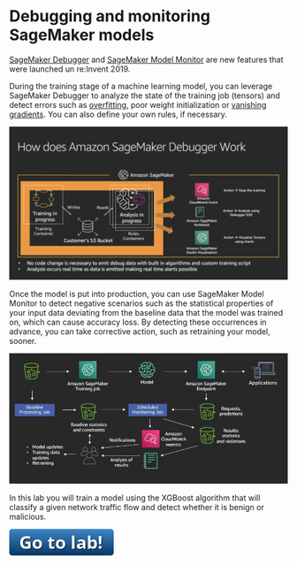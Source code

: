 # Debugging and monitoring SageMaker models

[SageMaker Debugger](https://docs.aws.amazon.com/sagemaker/latest/dg/train-debugger.html) and [SageMaker Model Monitor](https://docs.aws.amazon.com/sagemaker/latest/dg/model-monitor.html) are new features that were launched un re:Invent 2019.

During the training stage of a machine learning model, you can leverage SageMaker Debugger to analyze the state of the training job (tensors) and detect errors such as [overfitting](https://en.wikipedia.org/wiki/Overfitting#Machine_learning), poor weight initialization or [vanishing gradients](https://en.wikipedia.org/wiki/Vanishing_gradient_problem). You can also define your own rules, if necessary.

![how debugger works](debugger-how-it-works.png)

Once the model is put into production, you can use SageMaker Model Monitor to detect negative scenarios such as the statistical properties of your input data deviating from the baseline data that the model was trained on, which can cause accuracy loss. By detecting these occurrences in advance, you can take corrective action, such as retraining your model, sooner.

![how model monitor works](model-monitor-how-it-works.jpg)

In this lab you will train a model using the XGBoost algorithm that will classify a given network traffic flow and detect whether it is benign or malicious.

[![go to lab](../../_media/go-to-lab.png)](https://github.com/aws-samples/reinvent2019-aim362-sagemaker-debugger-model-monitor)

